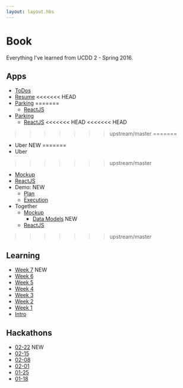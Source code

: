 ```yaml
---
layout: layout.hbs
---
```


# Book

Everything I've learned from UCDD 2 - Spring 2016.

## Apps
* [ToDos](apps/todos/)
* [Resume](apps/resume/)
<<<<<<< HEAD
* [Parking](apps/parking/)
=======
  * [ReactJS](apps/resume/react)
* [Parking](apps/parking/)
  * [ReactJS](apps/parking/react)
<<<<<<< HEAD
<<<<<<< HEAD
>>>>>>> upstream/master
=======
* Uber <span class="chip red">NEW</span>
=======
* Uber
>>>>>>> upstream/master
  * [Mockup](apps/uber/mockup)
  * [ReactJS](apps/uber/)
  * Demo: <span class="chip red">NEW</span>
    * [Plan](apps/uber/demo/plan.html)
    * [Execution](apps/uber/demo/execution.html)
* Together
  * [Mockup](apps/together/mockup)
    * [Data Models](apps/together/mockup/data.html) <span class="chip red">NEW</span>
  * [ReactJS](apps/together)
>>>>>>> upstream/master

## Learning
* [Week 7](learning/week7) <span class="chip red">NEW</span>
* [Week 6](learning/week6)
* [Week 5](learning/week5)
* [Week 4](learning/week4)
* [Week 3](learning/week3)
* [Week 2](learning/week2)
* [Week 1](learning/week1)
* [Intro](learning/intro)

## Hackathons
* [02-22](hackathons/02-22) <span class="chip red">NEW</span>
* [02-15](hackathons/02-15)
* [02-08](hackathons/02-08)
* [02-01](hackathons/02-01)
* [01-25](hackathons/01-25)
* [01-18](hackathons/01-18)
